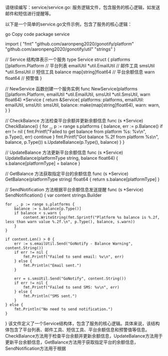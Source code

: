 请继续编写：service/service.go: 服务逻辑文件，包含服务的核心逻辑，如发送邮件和短信进行提醒等。

以下是一个简单的service.go文件示例，包含了服务的核心逻辑：

go
Copy code
package service

import (
	"fmt"
	"github.com/aaronpeng2020/gonotify/platform"
	"github.com/aaronpeng2020/gonotify/util"
	"strings"
)

// Service 结构体表示一个服务
type Service struct {
	platforms []platform.Platform // 平台列表
	emailUtil *util.EmailUtil     // 邮件工具
	smsUtil   *util.SmsUtil       // 短信工具
	balance   map[string]float64  // 平台余额信息
	warn      float64             // 预警值
}

// NewService 函数创建一个服务实例
func NewService(platforms []platform.Platform, emailUtil *util.EmailUtil, smsUtil *util.SmsUtil, warn float64) *Service {
	return &Service{
		platforms: platforms,
		emailUtil: emailUtil,
		smsUtil:   smsUtil,
		balance:   make(map[string]float64),
		warn:      warn,
	}
}

// CheckBalance 方法检查平台余额并更新余额信息
func (s *Service) CheckBalance() {
	for _, p := range s.platforms {
		balance, err := p.Balance()
		if err != nil {
			fmt.Printf("Failed to get balance from platform %s: %v\n", p.Type(), err)
			continue
		}
		fmt.Printf("Got balance %.2f from platform %s\n", balance, p.Type())
		s.UpdateBalance(p.Type(), balance)
	}
}

// UpdateBalance 方法更新平台余额信息
func (s *Service) UpdateBalance(platformType string, balance float64) {
	s.balance[platformType] = balance
}

// GetBalance 方法获取指定平台的余额信息
func (s *Service) GetBalance(platformType string) float64 {
	return s.balance[platformType]
}

// SendNotification 方法根据平台余额信息发送提醒
func (s *Service) SendNotification() {
	var content strings.Builder

	for _, p := range s.platforms {
		balance := s.balance[p.Type()]
		if balance < s.warn {
			content.WriteString(fmt.Sprintf("Platform %s balance is %.2f, less than warn value %.2f.\n", p.Type(), balance, s.warn))
		}
	}

	if content.Len() > 0 {
		err := s.emailUtil.Send("GoNotify - Balance Warning", content.String())
		if err != nil {
			fmt.Printf("Failed to send email: %v\n", err)
		} else {
			fmt.Println("Email sent.")
		}

		err = s.smsUtil.Send("GoNotify", content.String())
		if err != nil {
			fmt.Printf("Failed to send SMS: %v\n", err)
		} else {
			fmt.Println("SMS sent.")
		}
	} else {
		fmt.Println("No need to send notification.")
	}
}
该文件定义了一个Service结构体，包含了服务的核心逻辑。具体来说，该结构体包含了平台列表、邮件工具、短信工具、平台余额信息和预警值等信息。CheckBalance方法用于检查平台余额并更新余额信息，UpdateBalance方法用于更新平台余额信息，GetBalance方法用于获取指定平台的余额信息，SendNotification方法用于根据